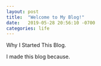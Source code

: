 ```yaml
---
layout: post
title:  "Welcome to My Blog!"
date:   2019-05-28 20:56:10 -0700
categories: life
---
```


Why I Started This Blog.

I made this blog because.